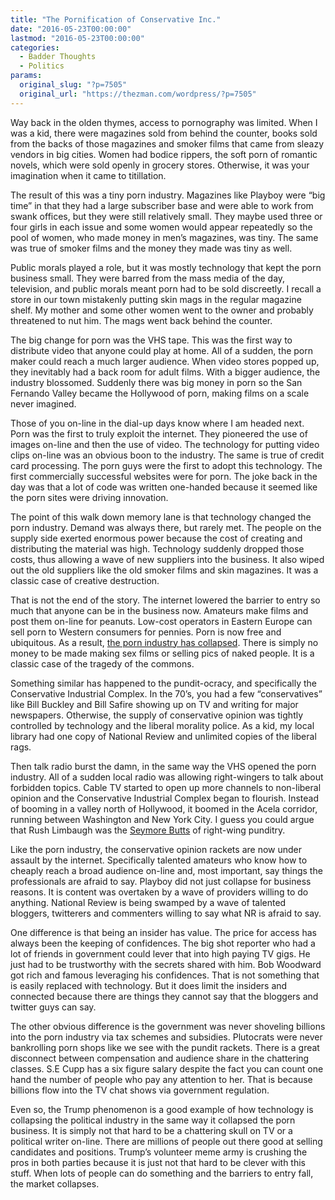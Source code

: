 ```yaml
---
title: "The Pornification of Conservative Inc."
date: "2016-05-23T00:00:00"
lastmod: "2016-05-23T00:00:00"
categories:
  - Badder Thoughts
  - Politics
params:
  original_slug: "?p=7505"
  original_url: "https://thezman.com/wordpress/?p=7505"
---
```


Way back in the olden thymes, access to pornography was limited. When I
was a kid, there were magazines sold from behind the counter, books sold
from the backs of those magazines and smoker films that came from sleazy
vendors in big cities. Women had bodice rippers, the soft porn of
romantic novels, which were sold openly in grocery stores. Otherwise, it
was your imagination when it came to titillation.

The result of this was a tiny porn industry. Magazines like Playboy were
“big time” in that they had a large subscriber base and were able to
work from swank offices, but they were still relatively small. They
maybe used three or four girls in each issue and some women would appear
repeatedly so the pool of women, who made money in men’s magazines, was
tiny. The same was true of smoker films and the money they made was tiny
as well.

Public morals played a role, but it was mostly technology that kept the
porn business small. They were barred from the mass media of the day,
television, and public morals meant porn had to be sold discreetly. I
recall a store in our town mistakenly putting skin mags in the regular
magazine shelf. My mother and some other women went to the owner and
probably threatened to nut him. The mags went back behind the counter.

The big change for porn was the VHS tape. This was the first way to
distribute video that anyone could play at home. All of a sudden, the
porn maker could reach a much larger audience. When video stores popped
up, they inevitably had a back room for adult films. With a bigger
audience, the industry blossomed. Suddenly there was big money in porn
so the San Fernando Valley became the Hollywood of porn, making films on
a scale never imagined.

Those of you on-line in the dial-up days know where I am headed next.
Porn was the first to truly exploit the internet. They pioneered the use
of images on-line and then the use of video. The technology for putting
video clips on-line was an obvious boon to the industry. The same is
true of credit card processing. The porn guys were the first to adopt
this technology. The first commercially successful websites were for
porn. The joke back in the day was that a lot of code was written
one-handed because it seemed like the porn sites were driving
innovation.

The point of this walk down memory lane is that technology changed the
porn industry. Demand was always there, but rarely met. The people on
the supply side exerted enormous power because the cost of creating and
distributing the material was high. Technology suddenly dropped those
costs, thus allowing a wave of new suppliers into the business. It also
wiped out the old suppliers like the old smoker films and skin
magazines. It was a classic case of creative destruction.

That is not the end of the story. The internet lowered the barrier to
entry so much that anyone can be in the business now. Amateurs make
films and post them on-line for peanuts. Low-cost operators in Eastern
Europe can sell porn to Western consumers for pennies. Porn is now free
and ubiquitous. As a result, [the porn industry has
collapsed](http://www.salon.com/2013/05/30/is_success_killing_the_porn_industry_partner/).
There is simply no money to be made making sex films or selling pics of
naked people. It is a classic case of the tragedy of the commons.

Something similar has happened to the pundit-ocracy, and specifically
the Conservative Industrial Complex. In the 70’s, you had a few
“conservatives” like Bill Buckley and Bill Safire showing up on TV and
writing for major newspapers. Otherwise, the supply of conservative
opinion was tightly controlled by technology and the liberal morality
police. As a kid, my local library had one copy of National Review and
unlimited copies of the liberal rags.

Then talk radio burst the damn, in the same way the VHS opened the porn
industry. All of a sudden local radio was allowing right-wingers to talk
about forbidden topics. Cable TV started to open up more channels to
non-liberal opinion and the Conservative Industrial Complex began to
flourish. Instead of booming in a valley north of Hollywood, it boomed
in the Acela corridor, running between Washington and New York City. I
guess you could argue that Rush Limbaugh was the [Seymore
Butts](https://en.wikipedia.org/wiki/Seymore_Butts) of right-wing
punditry.

Like the porn industry, the conservative opinion rackets are now under
assault by the internet. Specifically talented amateurs who know how to
cheaply reach a broad audience on-line and, most important, say things
the professionals are afraid to say. Playboy did not just collapse for
business reasons. It is content was overtaken by a wave of providers
willing to do anything. National Review is being swamped by a wave of
talented bloggers, twitterers and commenters willing to say what NR is
afraid to say.

One difference is that being an insider has value. The price for access
has always been the keeping of confidences. The big shot reporter who
had a lot of friends in government could lever that into high paying TV
gigs. He just had to be trustworthy with the secrets shared with him.
Bob Woodward got rich and famous leveraging his confidences. That is not
something that is easily replaced with technology. But it does limit the
insiders and connected because there are things they cannot say that the
bloggers and twitter guys can say.

The other obvious difference is the government was never shoveling
billions into the porn industry via tax schemes and subsidies.
Plutocrats were never bankrolling porn shops like we see with the pundit
rackets. There is a great disconnect between compensation and audience
share in the chattering classes. S.E Cupp has a six figure salary
despite the fact you can count one hand the number of people who pay any
attention to her. That is because billions flow into the TV chat shows
via government regulation.

Even so, the Trump phenomenon is a good example of how technology is
collapsing the political industry in the same way it collapsed the porn
business. It is simply not that hard to be a chattering skull on TV or a
political writer on-line. There are millions of people out there good at
selling candidates and positions. Trump’s volunteer meme army is
crushing the pros in both parties because it is just not that hard to be
clever with this stuff. When lots of people can do something and the
barriers to entry fall, the market collapses.

